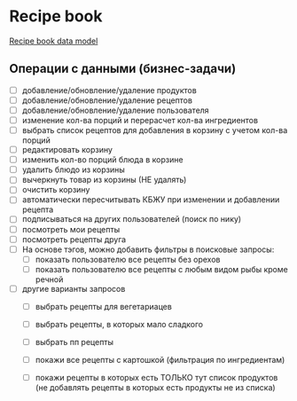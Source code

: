 # Recipe book

[Recipe book data model](https://app.sqldbm.com/PostgreSQL/Edit/p263715/)

## Операции с данными (бизнес-задачи)
- [ ] добавление/обновление/удаление продуктов
- [ ] добавление/обновление/удаление рецептов
- [ ] добавление/обновление/удаление пользователя
- [ ] изменение кол-ва порций и перерасчет кол-ва ингредиентов
- [ ] выбрать список рецептов для добавления в корзину с учетом кол-ва порций
- [ ] редактировать корзину 
- [ ] изменить кол-во порций блюда в корзине
- [ ] удалить блюдо из корзины
- [ ] вычеркнуть товар из корзины (НЕ удалять)
- [ ] очистить корзину 
- [ ] автоматически пересчитывать КБЖУ при изменении и добавлении рецепта
- [ ] подписываться на других пользователей (поиск по нику)
- [ ] посмотреть мои рецепты
- [ ] посмотреть рецепты друга
- [ ] На основе тэгов, можно добавить фильтры в поисковые запросы:
  - [ ] показать пользователю все рецепты без орехов
  - [ ] показать пользователю все рецепты с любым видом рыбы кроме речной
- [ ] другие варианты запросов
  - [ ] выбрать рецепты для вегетариацев
  - [ ] выбрать рецепты, в которых мало сладкого
  - [ ] выбрать пп рецепты
  - [ ] покажи все рецепты с картошкой (фильтрация по ингредиентам)
  - [ ] покажи рецепты в которых есть ТОЛЬКО тут список продуктов (не добавлять рецепты в которых есть продукты не из списка)

